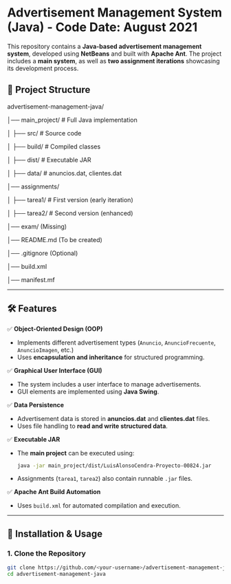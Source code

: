 # Advertisement Management System (Java) - Code Date: August 2021

This repository contains a **Java-based advertisement management system**, developed using **NetBeans** and built with **Apache Ant**. The project includes a **main system**, as well as **two assignment iterations** showcasing its development process.

## 📌 Project Structure

advertisement-management-java/

│── main_project/           # Full Java implementation

│   ├── src/                # Source code

│   ├── build/              # Compiled classes

│   ├── dist/               # Executable JAR

│   ├── data/               # anuncios.dat, clientes.dat

│── assignments/

│   ├── tarea1/             # First version (early iteration)

│   ├── tarea2/             # Second version (enhanced)

│── exam/ (Missing)

│── README.md (To be created)

│── .gitignore (Optional)

│── build.xml

│── manifest.mf


---

## 🛠 Features

✅ **Object-Oriented Design (OOP)**
   - Implements different advertisement types (`Anuncio`, `AnuncioFrecuente`, `AnuncioImagen`, etc.)
   - Uses **encapsulation and inheritance** for structured programming.

✅ **Graphical User Interface (GUI)**
   - The system includes a user interface to manage advertisements.
   - GUI elements are implemented using **Java Swing**.

✅ **Data Persistence**
   - Advertisement data is stored in **anuncios.dat** and **clientes.dat** files.
   - Uses file handling to **read and write structured data**.

✅ **Executable JAR**
   - The **main project** can be executed using:
     ```sh
     java -jar main_project/dist/LuisAlonsoCendra-Proyecto-00824.jar
     ```
   - Assignments (`tarea1`, `tarea2`) also contain runnable `.jar` files.

✅ **Apache Ant Build Automation**
   - Uses `build.xml` for automated compilation and execution.

---

## 🚀 Installation & Usage

### **1. Clone the Repository**
```sh
git clone https://github.com/<your-username>/advertisement-management-java.git
cd advertisement-management-java
